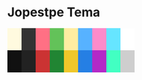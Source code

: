 # Jopestpe Tema

<img src="https://raw.githubusercontent.com/Jopestpe/vscode-tema/refs/heads/main/assets/cores.svg?token=GHSAT0AAAAAACWKBFYOAPYHIZBWVA5F6272Z2BI3PQ" width="288" height="100">
